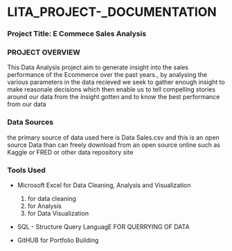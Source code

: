 # LITA_PROJECT-_DOCUMENTATION

### Project Title: E Commece Sales Analysis 

### PROJECT OVERVIEW
This Data Analysis project aim to generate insight into the sales performance of the Ecommerce over the past years., by analysing the various parameters in the data recieved we seek to gather enough insight to make reasonale decisions which then enable us to tell compelling stories around our data from the insight gotten and to know the best performance from our data

### Data Sources
the primary source of data used here is Data Sales.csv and this is an open source Data than can freely download from an open source online such as Kaggle or FRED or other data repository site

### Tools Used
- Microsoft Excel for Data Cleaning, Analysis and Visualization
  1. for data cleaning
  2. for Analysis
  3. for Data Visualization
    
- SQL - Structure Query LanguagE FOR QUERRYING OF DATA
- GitHUB for Portfolio Building
